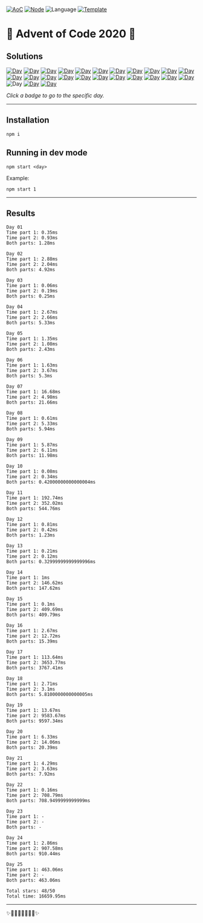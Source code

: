 <!-- Entries between SOLUTIONS and RESULTS tags are auto-generated -->

[![AoC](https://badgen.net/badge/AoC/2020/blue)](https://adventofcode.com/2020)
[![Node](https://badgen.net/badge/Node/v16.0.0+/blue)](https://nodejs.org/en/download/)
![Language](https://badgen.net/badge/Language/JavaScript/blue)
[![Template](https://badgen.net/badge/Template/aocrunner/blue)](https://github.com/caderek/aocrunner)

# 🎄 Advent of Code 2020 🎄

## Solutions

<!--SOLUTIONS-->

[![Day](https://badgen.net/badge/01/%E2%98%85%E2%98%85/green)](src/day01)
[![Day](https://badgen.net/badge/02/%E2%98%85%E2%98%85/green)](src/day02)
[![Day](https://badgen.net/badge/03/%E2%98%85%E2%98%85/green)](src/day03)
[![Day](https://badgen.net/badge/04/%E2%98%85%E2%98%85/green)](src/day04)
[![Day](https://badgen.net/badge/05/%E2%98%85%E2%98%85/green)](src/day05)
[![Day](https://badgen.net/badge/06/%E2%98%85%E2%98%85/green)](src/day06)
[![Day](https://badgen.net/badge/07/%E2%98%85%E2%98%85/green)](src/day07)
[![Day](https://badgen.net/badge/08/%E2%98%85%E2%98%85/green)](src/day08)
[![Day](https://badgen.net/badge/09/%E2%98%85%E2%98%85/green)](src/day09)
[![Day](https://badgen.net/badge/10/%E2%98%85%E2%98%85/green)](src/day10)
[![Day](https://badgen.net/badge/11/%E2%98%85%E2%98%85/green)](src/day11)
[![Day](https://badgen.net/badge/12/%E2%98%85%E2%98%85/green)](src/day12)
[![Day](https://badgen.net/badge/13/%E2%98%85%E2%98%85/green)](src/day13)
[![Day](https://badgen.net/badge/14/%E2%98%85%E2%98%85/green)](src/day14)
[![Day](https://badgen.net/badge/15/%E2%98%85%E2%98%85/green)](src/day15)
[![Day](https://badgen.net/badge/16/%E2%98%85%E2%98%85/green)](src/day16)
[![Day](https://badgen.net/badge/17/%E2%98%85%E2%98%85/green)](src/day17)
[![Day](https://badgen.net/badge/18/%E2%98%85%E2%98%85/green)](src/day18)
[![Day](https://badgen.net/badge/19/%E2%98%85%E2%98%85/green)](src/day19)
[![Day](https://badgen.net/badge/20/%E2%98%85%E2%98%85/green)](src/day20)
[![Day](https://badgen.net/badge/21/%E2%98%85%E2%98%85/green)](src/day21)
[![Day](https://badgen.net/badge/22/%E2%98%85%E2%98%85/green)](src/day22)
![Day](https://badgen.net/badge/23/%E2%98%86%E2%98%86/gray)
[![Day](https://badgen.net/badge/24/%E2%98%85%E2%98%85/green)](src/day24)
[![Day](https://badgen.net/badge/25/%E2%98%85%E2%98%85/green)](src/day25)

<!--/SOLUTIONS-->

_Click a badge to go to the specific day._

---

## Installation

```
npm i
```

## Running in dev mode

```
npm start <day>
```

Example:

```
npm start 1
```

---

## Results

<!--RESULTS-->

```
Day 01
Time part 1: 0.35ms
Time part 2: 0.93ms
Both parts: 1.28ms
```

```
Day 02
Time part 1: 2.88ms
Time part 2: 2.04ms
Both parts: 4.92ms
```

```
Day 03
Time part 1: 0.06ms
Time part 2: 0.19ms
Both parts: 0.25ms
```

```
Day 04
Time part 1: 2.67ms
Time part 2: 2.66ms
Both parts: 5.33ms
```

```
Day 05
Time part 1: 1.35ms
Time part 2: 1.08ms
Both parts: 2.43ms
```

```
Day 06
Time part 1: 1.63ms
Time part 2: 3.67ms
Both parts: 5.3ms
```

```
Day 07
Time part 1: 16.68ms
Time part 2: 4.98ms
Both parts: 21.66ms
```

```
Day 08
Time part 1: 0.61ms
Time part 2: 5.33ms
Both parts: 5.94ms
```

```
Day 09
Time part 1: 5.87ms
Time part 2: 6.11ms
Both parts: 11.98ms
```

```
Day 10
Time part 1: 0.08ms
Time part 2: 0.34ms
Both parts: 0.42000000000000004ms
```

```
Day 11
Time part 1: 192.74ms
Time part 2: 352.02ms
Both parts: 544.76ms
```

```
Day 12
Time part 1: 0.81ms
Time part 2: 0.42ms
Both parts: 1.23ms
```

```
Day 13
Time part 1: 0.21ms
Time part 2: 0.12ms
Both parts: 0.32999999999999996ms
```

```
Day 14
Time part 1: 1ms
Time part 2: 146.62ms
Both parts: 147.62ms
```

```
Day 15
Time part 1: 0.1ms
Time part 2: 409.69ms
Both parts: 409.79ms
```

```
Day 16
Time part 1: 2.67ms
Time part 2: 12.72ms
Both parts: 15.39ms
```

```
Day 17
Time part 1: 113.64ms
Time part 2: 3653.77ms
Both parts: 3767.41ms
```

```
Day 18
Time part 1: 2.71ms
Time part 2: 3.1ms
Both parts: 5.8100000000000005ms
```

```
Day 19
Time part 1: 13.67ms
Time part 2: 9583.67ms
Both parts: 9597.34ms
```

```
Day 20
Time part 1: 6.33ms
Time part 2: 14.06ms
Both parts: 20.39ms
```

```
Day 21
Time part 1: 4.29ms
Time part 2: 3.63ms
Both parts: 7.92ms
```

```
Day 22
Time part 1: 0.16ms
Time part 2: 708.79ms
Both parts: 708.9499999999999ms
```

```
Day 23
Time part 1: -
Time part 2: -
Both parts: -
```

```
Day 24
Time part 1: 2.86ms
Time part 2: 907.58ms
Both parts: 910.44ms
```

```
Day 25
Time part 1: 463.06ms
Time part 2: -
Both parts: 463.06ms
```

```
Total stars: 48/50
Total time: 16659.95ms
```

<!--/RESULTS-->

---

✨🎄🎁🎄🎅🎄🎁🎄✨
